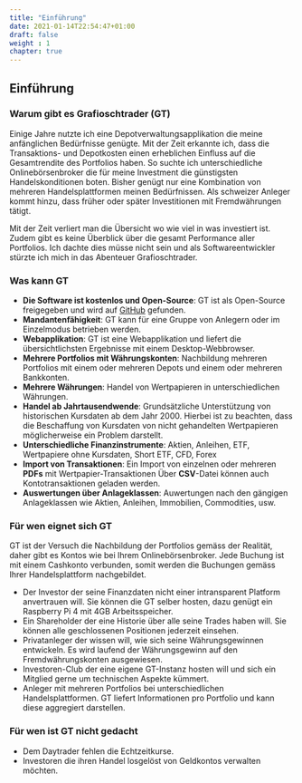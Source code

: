```yaml
---
title: "Einführung"
date: 2021-01-14T22:54:47+01:00
draft: false
weight : 1
chapter: true
---
```

## Einführung

### Warum gibt es Grafioschtrader (GT)
Einige Jahre nutzte ich eine Depotverwaltungsapplikation die meine anfänglichen Bedürfnisse genügte. Mit der Zeit erkannte ich, dass die Transaktions- und Depotkosten einen erheblichen Einfluss auf die Gesamtrendite des Portfolios haben. So suchte ich unterschiedliche Onlinebörsenbroker die für meine Investment die günstigsten Handelskonditionen boten. Bisher genügt nur eine Kombination von mehreren Handelsplattformen meinen Bedürfnissen. Als schweizer Anleger kommt hinzu, dass früher oder später Investitionen mit Fremdwährungen tätigt.

Mit der Zeit verliert man die Übersicht wo wie viel in was investiert ist. Zudem gibt es keine Überblick über die gesamt Performance aller Portfolios. Ich dachte dies müsse nicht sein und als Softwareentwickler stürzte ich mich in das Abenteuer Grafioschtrader.

### Was kann GT
+ **Die Software ist kostenlos und Open-Source**: GT ist als Open-Source freigegeben und wird auf [GitHub](//github.com/hugograf/grafioschtrader) gefunden.
+ **Mandantenfähigkeit**: GT kann für eine Gruppe von Anlegern oder im Einzelmodus betrieben werden.
+ **Webapplikation**: GT ist eine Webapplikation und liefert die übersichtlichsten Ergebnisse mit einem Desktop-Webbrowser.
+ **Mehrere Portfolios mit Währungskonten**: Nachbildung mehreren Portfolios mit einem oder mehreren Depots und einem oder mehreren Bankkonten.  
+ **Mehrere Währungen**: Handel von Wertpapieren in unterschiedlichen Währungen. 
+ **Handel ab Jahrtausendwende**: Grundsätzliche Unterstützung von historischen Kursdaten ab dem Jahr 2000. Hierbei ist zu beachten, dass die Beschaffung von Kursdaten von nicht gehandelten Wertpapieren möglicherweise ein Problem darstellt.
+ **Unterschiedliche Finanzinstrumente**: Aktien, Anleihen, ETF, Wertpapiere ohne Kursdaten, Short ETF, CFD, Forex
+ **Import von Transaktionen**: Ein Import von einzelnen oder mehreren **PDFs** mit Wertpapier-Transaktionen Über **CSV**-Datei können auch Kontotransaktionen geladen werden.
+ **Auswertungen über Anlageklassen**: Auwertungen nach den gängigen Anlageklassen wie Aktien, Anleihen, Immobilien, Commodities, usw.

### Für wen eignet sich GT
GT ist der Versuch die Nachbildung der Portfolios gemäss der Realität, daher gibt es Kontos wie bei Ihrem Onlinebörsenbroker. Jede Buchung ist mit einem Cashkonto verbunden, somit werden die Buchungen gemäss Ihrer Handelsplattform nachgebildet.
+ Der Investor der seine Finanzdaten nicht einer intransparent Platform anvertrauen will. Sie können die GT selber hosten, dazu genügt ein Raspberry Pi 4 mit 4GB Arbeitsspeicher.
+ Ein Shareholder der eine Historie über alle seine Trades haben will. Sie können alle geschlossenen Positionen jederzeit einsehen.
+ Privatanleger der wissen will, wie sich seine Währungsgewinnen entwickeln. Es wird laufend der Währungsgewinn auf den Fremdwährungskonten ausgewiesen.
+ Investoren-Club der eine eigene GT-Instanz hosten will und sich ein Mitglied gerne um technischen Aspekte kümmert.
+ Anleger mit mehreren Portfolios bei unterschiedlichen Handelsplattformen. GT liefert Informationen pro Portfolio und kann diese aggregiert darstellen.


### Für wen ist GT nicht gedacht
+ Dem Daytrader fehlen die Echtzeitkurse.
+ Investoren die ihren Handel losgelöst von Geldkontos verwalten möchten.
